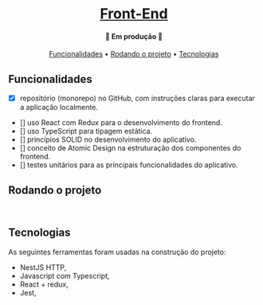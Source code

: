 <h1 align="center">
    <a href="#" alt="">Front-End</a>
</h1>

<h4 align="center">
	🚧 Em produção 🚧
</h4>

<p align="center">
 <a href="#funcionalidades">Funcionalidades</a> • 
 <a href="#rodando-o-projeto">Rodando o projeto</a> •
 <a href="#tecnologias">Tecnologias</a>
</p>

## Funcionalidades
- [x] repositório (monorepo) no GitHub, com instruções claras para executar a aplicação localmente.
- [] uso React com Redux para o desenvolvimento do frontend.
- [] uso TypeScript para tipagem estática.
- [] princípios SOLID no desenvolvimento do aplicativo.
- [] conceito de Atomic Design na estruturação dos componentes do frontend.
- [] testes unitários para as principais funcionalidades do aplicativo.


## Rodando o projeto
```bash



```

## Tecnologias
As seguintes ferramentas foram usadas na construção do projeto:
- NestJS HTTP,
- Javascript com Typescript, 
- React + redux,
- Jest,

